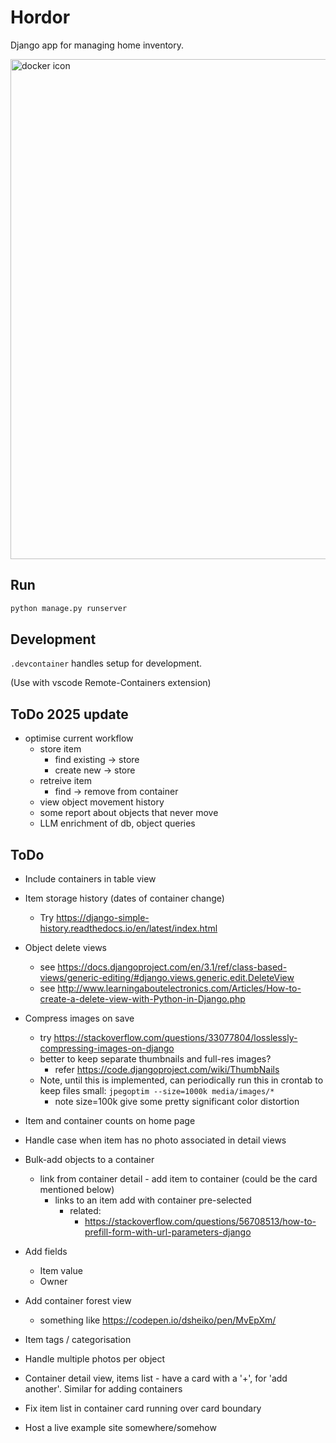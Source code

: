 # Hordor

Django app for managing home inventory.

<img src="doc/screenshot_containers.png" alt="docker icon" width="800"/>

## Run

```bash
python manage.py runserver
```

## Development
`.devcontainer` handles setup for development.

(Use with vscode Remote-Containers extension)

## ToDo 2025 update

* optimise current workflow
  * store item
    * find existing -> store
    * create new -> store
  * retreive item
    * find -> remove from container
  * view object movement history
  * some report about objects that never move
  * LLM enrichment of db, object queries

## ToDo

* Include containers in table view
* Item storage history (dates of container change) 
  * Try https://django-simple-history.readthedocs.io/en/latest/index.html
* Object delete views
  * see https://docs.djangoproject.com/en/3.1/ref/class-based-views/generic-editing/#django.views.generic.edit.DeleteView
  * see http://www.learningaboutelectronics.com/Articles/How-to-create-a-delete-view-with-Python-in-Django.php
* Compress images on save
  * try https://stackoverflow.com/questions/33077804/losslessly-compressing-images-on-django
  * better to keep separate thumbnails and full-res images?
    * refer https://code.djangoproject.com/wiki/ThumbNails
  * Note, until this is implemented, can periodically run this in crontab to keep files small:
  `jpegoptim --size=1000k media/images/*`
      * note size=100k give some pretty significant color distortion
* Item and container counts on home page
* Handle case when item has no photo associated in detail views
* Bulk-add objects to a container
  * link from container detail - add item to container (could be the card mentioned below)
    * links to an item add with container pre-selected
      * related:
        * https://stackoverflow.com/questions/56708513/how-to-prefill-form-with-url-parameters-django

* Add fields
    * Item value
    * Owner
* Add container forest view
    * something like https://codepen.io/dsheiko/pen/MvEpXm/
* Item tags / categorisation
* Handle multiple photos per object
* Container detail view, items list - have a card with a '+', for 'add another'. Similar for adding containers
* Fix item list in container card running over card boundary
* Host a live example site somewhere/somehow

